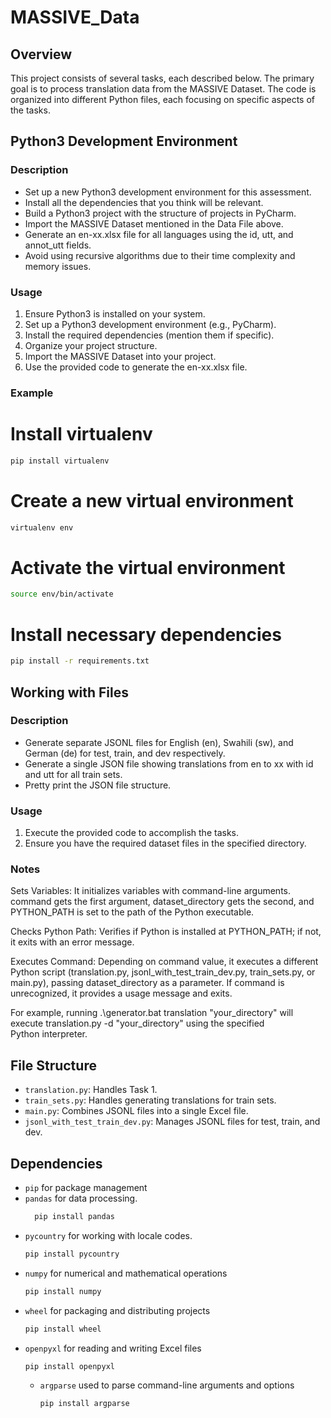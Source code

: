 # MASSIVE_Data

## Overview

This project consists of several tasks, each described below. The primary goal is to process translation data from the MASSIVE Dataset. The code is organized into different Python files, each focusing on specific aspects of the tasks.

##  Python3 Development Environment 

### Description
- Set up a new Python3 development environment for this assessment.
- Install all the dependencies that you think will be relevant.
- Build a Python3 project with the structure of projects in PyCharm.
- Import the MASSIVE Dataset mentioned in the Data File above.
- Generate an en-xx.xlsx file for all languages using the id, utt, and annot_utt fields.
- Avoid using recursive algorithms due to their time complexity and memory issues.

### Usage
1. Ensure Python3 is installed on your system.
2. Set up a Python3 development environment (e.g., PyCharm).
3. Install the required dependencies (mention them if specific).
4. Organize your project structure.
5. Import the MASSIVE Dataset into your project.
6. Use the provided code to generate the en-xx.xlsx file.

### Example
# Install virtualenv
```bash
pip install virtualenv
```

# Create a new virtual environment
```bash
virtualenv env
```

# Activate the virtual environment
```bash
source env/bin/activate
```

# Install necessary dependencies
```bash
pip install -r requirements.txt
```


##  Working with Files 

### Description
- Generate separate JSONL files for English (en), Swahili (sw), and German (de) for test, train, and dev respectively.
- Generate a single JSON file showing translations from en to xx with id and utt for all train sets.
- Pretty print the JSON file structure.

### Usage
1. Execute the provided code to accomplish the tasks.
2. Ensure you have the required dataset files in the specified directory.

### Notes
Sets Variables: It initializes variables with command-line arguments. command gets the first argument, dataset_directory gets the second, and PYTHON_PATH is set to the path of the Python executable.

Checks Python Path: Verifies if Python is installed at PYTHON_PATH; if not, it exits with an error message.

Executes Command: Depending on command value, it executes a different Python script (translation.py, jsonl_with_test_train_dev.py, train_sets.py, or main.py), passing dataset_directory as a parameter. If command is unrecognized, it provides a usage message and exits.

For example, running .\generator.bat translation "your_directory" will execute translation.py -d "your_directory" using the specified Python interpreter.

## File Structure

- `translation.py`: Handles Task 1.
- `train_sets.py`: Handles generating translations for train sets.
- `main.py`: Combines JSONL files into a single Excel file.
- `jsonl_with_test_train_dev.py`: Manages JSONL files for test, train, and dev.

## Dependencies

- `pip` for package management
- `pandas` for data processing.
  ```bash
    pip install pandas
  ```
- `pycountry` for working with locale codes.
  ```bash
  pip install pycountry
  ```
- `numpy` for numerical and mathematical operations
  ```bash
  pip install numpy
  ```
- `wheel` for packaging and distributing projects
  ```bash
  pip install wheel
  ```
- `openpyxl` for reading and writing Excel files
  ```bash
  pip install openpyxl
  ```
  - `argparse` used to parse command-line arguments and options
    ```bash
    pip install argparse
    ```
  








